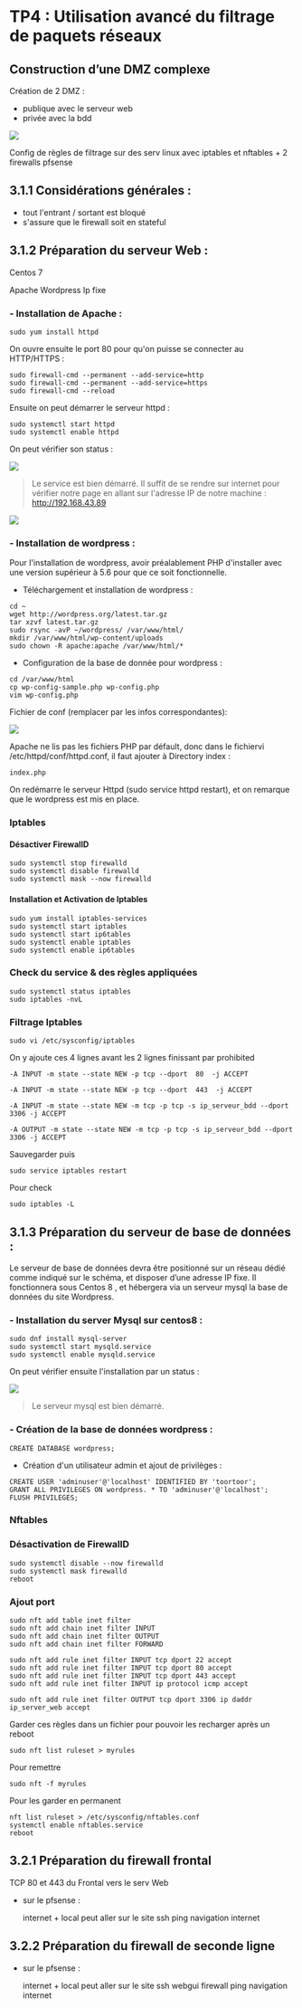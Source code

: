 # TP4 : Utilisation avancé du filtrage de paquets réseaux
## Construction d’une DMZ complexe



Création de 2 DMZ :

- publique avec le serveur web
- privée avec la bdd


![](https://i.gyazo.com/ffacc0d9f17f25c05104f4333be5885a.png)

Config de règles de filtrage sur des serv linux avec iptables et nftables + 2 firewalls pfsense



## 3.1.1 Considérations générales :

- tout l'entrant / sortant est bloqué
- s'assure que le firewall soit en stateful

## 3.1.2 Préparation du serveur Web :

Centos 7

Apache
Wordpress
Ip fixe

### - Installation de Apache :

```
sudo yum install httpd
```

On ouvre ensuite le port 80 pour qu'on puisse se connecter au HTTP/HTTPS :

```
sudo firewall-cmd --permanent --add-service=http
sudo firewall-cmd --permanent --add-service=https
sudo firewall-cmd --reload
```

Ensuite on peut démarrer le serveur httpd :

```
sudo systemctl start httpd
sudo systemctl enable httpd
```
On peut vérifier son status :

![](img/httpd.png)

> Le service est bien démarré. Il suffit de se rendre sur internet pour vérifier notre page en allant sur l'adresse IP de notre machine : http://192.168.43.89 

![](img/page_apache.png)

### - Installation de wordpress :

Pour l'installation de wordpress, avoir préalablement PHP d'installer avec une version supérieur à 5.6 pour que ce soit fonctionnelle.

- Téléchargement et installation de wordpress :

```
cd ~
wget http://wordpress.org/latest.tar.gz
tar xzvf latest.tar.gz
sudo rsync -avP ~/wordpress/ /var/www/html/
mkdir /var/www/html/wp-content/uploads
sudo chown -R apache:apache /var/www/html/*
```

- Configuration de la base de donnée pour wordpress :

```
cd /var/www/html
cp wp-config-sample.php wp-config.php
vim wp-config.php
```

Fichier de conf (remplacer par les infos correspondantes):

![](wp-config.png)

Apache ne lis pas les fichiers PHP par défault, donc dans le fichiervi /etc/httpd/conf/httpd.conf, il faut ajouter à Directory index :

``index.php ``

On redémarre le serveur Httpd (sudo service httpd restart), et on remarque que le wordpress est mis en place. 

### Iptables

#### Désactiver FirewallD

    sudo systemctl stop firewalld
    sudo systemctl disable firewalld
    sudo systemctl mask --now firewalld

#### Installation et Activation de Iptables

    sudo yum install iptables-services
    sudo systemctl start iptables
    sudo systemctl start ip6tables
    sudo systemctl enable iptables
    sudo systemctl enable ip6tables

### Check du service & des règles appliquées

    sudo systemctl status iptables
    sudo iptables -nvL


### Filtrage Iptables

    sudo vi /etc/sysconfig/iptables
On y ajoute ces 4 lignes avant les 2 lignes finissant par prohibited

``-A INPUT -m state --state NEW -p tcp --dport  80  -j ACCEPT``

``-A INPUT -m state --state NEW -p tcp --dport  443  -j ACCEPT``

 ``-A INPUT -m state --state NEW -m tcp -p tcp -s ip_serveur_bdd --dport 3306 -j ACCEPT``

 ``-A OUTPUT -m state --state NEW -m tcp -p tcp -s ip_serveur_bdd --dport 3306 -j ACCEPT``


Sauvegarder puis

    sudo service iptables restart

Pour check

    sudo iptables -L

## 3.1.3 Préparation du serveur de base de données :

Le serveur de base de données devra être positionné sur un réseau dédié comme indiqué sur le schéma, et disposer d’une adresse IP fixe. Il fonctionnera sous Centos 8 , et hébergera via un serveur mysql la base de données du site Wordpress.

### - Installation du server Mysql sur centos8 :

```
sudo dnf install mysql-server
sudo systemctl start mysqld.service
sudo systemctl enable mysqld.service
```

On peut vérifier ensuite l'installation par un status :

![](img/mysql-server.png)

> Le serveur mysql est bien démarré. 

### - Création de la base de données wordpress :

```
CREATE DATABASE wordpress;
```

- Création d'un utilisateur admin et ajout de privilèges :

```
CREATE USER 'adminuser'@'localhost' IDENTIFIED BY 'toortoor';
GRANT ALL PRIVILEGES ON wordpress. * TO 'adminuser'@'localhost';
FLUSH PRIVILEGES;
```

### Nftables



### Désactivation de FirewallD

    sudo systemctl disable --now firewalld
    sudo systemctl mask firewalld
    reboot
    
### Ajout port

    sudo nft add table inet filter
    sudo nft add chain inet filter INPUT
    sudo nft add chain inet filter OUTPUT
    sudo nft add chain inet filter FORWARD

    sudo nft add rule inet filter INPUT tcp dport 22 accept
    sudo nft add rule inet filter INPUT tcp dport 80 accept
    sudo nft add rule inet filter INPUT tcp dport 443 accept
    sudo nft add rule inet filter INPUT ip protocol icmp accept

    sudo nft add rule inet filter OUTPUT tcp dport 3306 ip daddr ip_server_web accept

Garder ces règles dans un fichier pour pouvoir les recharger après un reboot

    sudo nft list ruleset > myrules

Pour remettre

    sudo nft -f myrules

Pour les garder en permanent

    nft list ruleset > /etc/sysconfig/nftables.conf
    systemctl enable nftables.service
    reboot

## 3.2.1 Préparation du firewall frontal 

TCP 80 et 443 du Frontal vers le serv Web

- sur le pfsense :
    
    internet + local peut aller sur le site
    ssh
    ping
    navigation internet

## 3.2.2 Préparation du firewall de seconde ligne 

- sur le pfsense :

    internet + local peut aller sur le site
    ssh
    webgui firewall
    ping
    navigation internet 
    